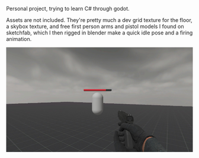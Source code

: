 Personal project, trying to learn C# through godot.

Assets are not included. They're pretty much a dev grid texture for the floor, a skybox texture, and free first person arms and pistol models I found on sketchfab, which I then rigged in blender make a quick idle pose and a firing animation.

![test](preview.jpg)
